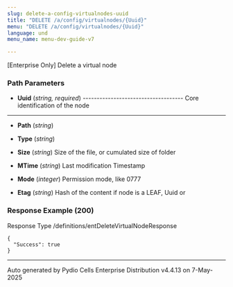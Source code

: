 ```yaml
---
slug: delete-a-config-virtualnodes-uuid
title: "DELETE /a/config/virtualnodes/{Uuid}"
menu: "DELETE /a/config/virtualnodes/{Uuid}"
language: und
menu_name: menu-dev-guide-v7

---
```








 
[Enterprise Only] Delete a virtual node  


### Path Parameters

 - **Uuid** (_string, required_) ------------------------------------
Core identification of the node
------------------------------------

 - **Path** (_string_) 

 - **Type** (_string_) 

 - **Size** (_string_) Size of the file, or cumulated size of folder

 - **MTime** (_string_) Last modification Timestamp

 - **Mode** (_integer_) Permission mode, like 0777

 - **Etag** (_string_) Hash of the content if node is a LEAF, Uuid or




### Response Example (200)
Response Type /definitions/entDeleteVirtualNodeResponse

```
{
  "Success": true
}
```




---
Auto generated by Pydio Cells Enterprise Distribution v4.4.13 on 7-May-2025

